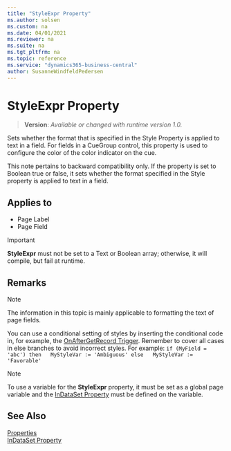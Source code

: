```yaml
---
title: "StyleExpr Property"
ms.author: solsen
ms.custom: na
ms.date: 04/01/2021
ms.reviewer: na
ms.suite: na
ms.tgt_pltfrm: na
ms.topic: reference
ms.service: "dynamics365-business-central"
author: SusanneWindfeldPedersen
---
```

[//]: # (START>DO_NOT_EDIT)
[//]: # (IMPORTANT:Do not edit any of the content between here and the END>DO_NOT_EDIT.)
[//]: # (Any modifications should be made in the .xml files in the ModernDev repo.)
# StyleExpr Property
> **Version**: _Available or changed with runtime version 1.0._

Sets whether the format that is specified in the Style Property is applied to text in a field. For fields in a CueGroup control, this property is used to configure the color of the color indicator on the cue.

This note pertains to backward compatibility only. If the property is set to Boolean true or false, it sets whether the format specified in the Style property is applied to text in a field.

## Applies to
-   Page Label
-   Page Field

[//]: # (IMPORTANT: END>DO_NOT_EDIT)


> [!IMPORTANT]  
> **StyleExpr** must not be set to a Text or Boolean array; otherwise, it will compile, but fail at runtime.

## Remarks  

> [!NOTE]  
> The information in this topic is mainly applicable to formatting the text of page fields. <!-- For information about how to use the **StyleExpr** property for configuring Cues, see [How to: Set Up Colored Indicators on Cues by Using the Style and StyleExpr Property](devenv-How-to-Set-Up-Colored-Indicators-on-Cues-by-Using-the-Style-and-StyleExpr-Property.md).  -->

You can use a conditional setting of styles by inserting the conditional code in, for example, the [OnAfterGetRecord Trigger](../triggers-auto/page/devenv-onaftergetrecord-page-trigger.md). Remember to cover all cases in else branches to avoid incorrect styles. For example: `if (MyField = 'abc') then   MyStyleVar := 'Ambiguous' else   MyStyleVar := 'Favorable'`  

> [!NOTE]  
> To use a variable for the **StyleExpr** property, it must be set as a global page variable and the [InDataSet Property](../methods/devenv-indataset-attribute.md) must be defined on the variable.  
<!-- 
## See Also  
 [How to: Style Field Text on a Page](../How-to--Style-Field-Text-on-a-Page.md) -->

## See Also

[Properties](devenv-properties.md)   
[InDataSet Property](../methods/devenv-indataset-attribute.md)